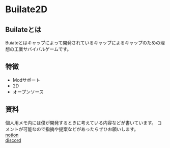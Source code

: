 # Builate2D

## Builateとは

Buiateとはキャップによって開発されているキャップによるキャップのための理想の工業サバイバルゲームです。

## 特徴

- Modサポート
- 2D
- オープンソース

## 資料

個人用メモ内には僕が開発するときに考えている内容などが書いています。
コメントが可能なので指摘や提案などがあったらぜひお願いします。  
[notion](https://kyapp.notion.site/Builate2D-eb3090c281a04d9bad178b4b09e94b1f)  
[discord](https://discord.gg/jcX6JhSSkK)
